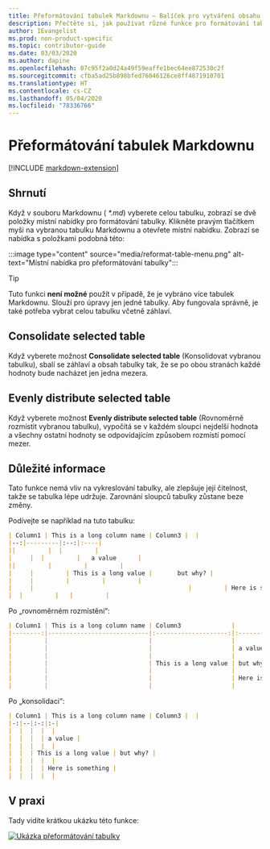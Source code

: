 ```yaml
---
title: Přeformátování tabulek Markdownu – Balíček pro vytváření obsahu na webu Docs
description: Přečtěte si, jak používat různé funkce pro formátování tabulek Markdownu v balíčku pro vytváření obsahu na webu Docs (rozšíření pro Visual Studio Code).
author: IEvangelist
ms.prod: non-product-specific
ms.topic: contributor-guide
ms.date: 03/03/2020
ms.author: dapine
ms.openlocfilehash: 07c95f2a0d24a49f59eaffe1bec64ee872530c2f
ms.sourcegitcommit: cfba5ad25b898bfed76046126ce8ff4871910701
ms.translationtype: HT
ms.contentlocale: cs-CZ
ms.lasthandoff: 05/04/2020
ms.locfileid: "78336766"
---
```

# <a name="reformat-markdown-tables"></a>Přeformátování tabulek Markdownu

[!INCLUDE [markdown-extension](includes/markdown-extension.md)]

## <a name="summary"></a>Shrnutí

Když v souboru Markdownu ( *\*.md*) vyberete celou tabulku, zobrazí se dvě položky místní nabídky pro formátování tabulky. Klikněte pravým tlačítkem myši na vybranou tabulku Markdownu a otevřete místní nabídku. Zobrazí se nabídka s položkami podobná této:

:::image type="content" source="media/reformat-table-menu.png" alt-text="Místní nabídka pro přeformátování tabulky":::

> [!TIP]
> Tuto funkci **není možné** použít v případě, že je vybráno více tabulek Markdownu. Slouží pro úpravy jen jedné tabulky. Aby fungovala správně, je také potřeba vybrat celou tabulku včetně záhlaví.

## <a name="consolidate-selected-table"></a>Consolidate selected table

Když vyberete možnost **Consolidate selected table** (Konsolidovat vybranou tabulku), sbalí se záhlaví a obsah tabulky tak, že se po obou stranách každé hodnoty bude nacházet jen jedna mezera.

## <a name="evenly-distribute-selected-table"></a>Evenly distribute selected table

Když vyberete možnost **Evenly distribute selected table** (Rovnoměrně rozmístit vybranou tabulku), vypočítá se v každém sloupci nejdelší hodnota a všechny ostatní hodnoty se odpovídajícím způsobem rozmístí pomocí mezer.

## <a name="considerations"></a>Důležité informace

Tato funkce nemá vliv na vykreslování tabulky, ale zlepšuje její čitelnost, takže se tabulka lépe udržuje. Zarovnání sloupců tabulky zůstane beze změny.

Podívejte se například na tuto tabulku:

```markdown
| Column1 | This is a long column name | Column3 |  |
|--:|---------|:--:|:----|
||         |  |         |
|     |  |         |   a value      |
||         |         |         |
|     |         | This is a long value |       but why? |
|     |         |         |         |
|     |                                           |         | Here is something |
|  |         |   |         |
```

Po „rovnoměrném rozmístění“:

```markdown
| Column1 | This is a long column name | Column3              |                   |
|--------:|----------------------------|:--------------------:|:------------------|
|         |                            |                      |                   |
|         |                            |                      | a value           |
|         |                            |                      |                   |
|         |                            | This is a long value | but why?          |
|         |                            |                      |                   |
|         |                            |                      | Here is something |
|         |                            |                      |                   |
```

Po „konsolidaci“:

```markdown
| Column1 | This is a long column name | Column3 |  |
|-:|--|:-:|:-|
|  |  |  |  |
|  |  |  | a value |
|  |  |  |  |
|  |  | This is a long value | but why? |
|  |  |  |  |
|  |  |  | Here is something |
|  |  |  |  |
```

## <a name="in-action"></a>V praxi

Tady vidíte krátkou ukázku této funkce:

[![Ukázka přeformátování tabulky](media/reformat-table.gif)](media/reformat-table.gif#lightbox)

